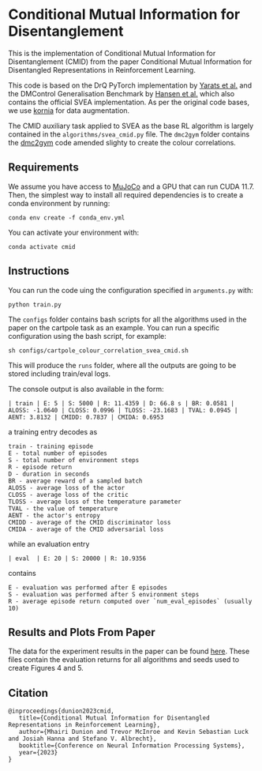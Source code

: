 # Conditional Mutual Information for Disentanglement

This is the implementation of Conditional Mutual Information for Disentanglement (CMID) from the paper 
Conditional Mutual Information for Disentangled Representations in Reinforcement Learning.

This code is based on the DrQ PyTorch implementation by [Yarats et al.](https://github.com/denisyarats/drq) 
and the DMControl Generalisation Benchmark by [Hansen et al.](https://github.com/nicklashansen/dmcontrol-generalization-benchmark)
which also contains the official SVEA implementation. As per the original code bases, 
we use [kornia](https://github.com/kornia/kornia) for data augmentation.

The CMID auxiliary task applied to SVEA as the base RL algorithm is largely contained in the `algorithms/svea_cmid.py` 
file. The `dmc2gym` folder contains the [dmc2gym](https://github.com/denisyarats/dmc2gym) code amended slighty to create the colour correlations.

## Requirements
We assume you have access to [MuJoCo](https://github.com/openai/mujoco-py) and a GPU that can run CUDA 11.7. 
Then, the simplest way to install all required dependencies is to create a conda environment by running:
```(python)
conda env create -f conda_env.yml
```
You can activate your environment with:
```(python)
conda activate cmid
```

## Instructions
You can run the code uing the configuration specified in `arguments.py` with:
```(python)
python train.py
```

The `configs` folder contains bash scripts for all the algorithms used in the paper 
on the cartpole task as an example. You can run a specific configuration using the 
bash script, for example:
```(python)
sh configs/cartpole_colour_correlation_svea_cmid.sh
```

This will produce the `runs` folder, where all the outputs are going to be stored including train/eval logs.


The console output is also available in the form:
```
| train | E: 5 | S: 5000 | R: 11.4359 | D: 66.8 s | BR: 0.0581 | ALOSS: -1.0640 | CLOSS: 0.0996 | TLOSS: -23.1683 | TVAL: 0.0945 | AENT: 3.8132 | CMIDD: 0.7837 | CMIDA: 0.6953
```
a training entry decodes as
```
train - training episode
E - total number of episodes
S - total number of environment steps
R - episode return
D - duration in seconds
BR - average reward of a sampled batch
ALOSS - average loss of the actor
CLOSS - average loss of the critic
TLOSS - average loss of the temperature parameter
TVAL - the value of temperature
AENT - the actor's entropy
CMIDD - average of the CMID discriminator loss
CMIDA - average of the CMID adversarial loss
```
while an evaluation entry
```
| eval  | E: 20 | S: 20000 | R: 10.9356
```
contains
```
E - evaluation was performed after E episodes
S - evaluation was performed after S environment steps
R - average episode return computed over `num_eval_episodes` (usually 10)
```

## Results and Plots From Paper

The data for the experiment results in the paper can be found [here](https://doi.org/10.7488/ds/7530). These files contain the evaluation returns for all algorithms and seeds used to create Figures 4 and 5.

## Citation
```
@inproceedings{dunion2023cmid,
   title={Conditional Mutual Information for Disentangled Representations in Reinforcement Learning},
   author={Mhairi Dunion and Trevor McInroe and Kevin Sebastian Luck and Josiah Hanna and Stefano V. Albrecht},
   booktitle={Conference on Neural Information Processing Systems},
   year={2023}
}
```
